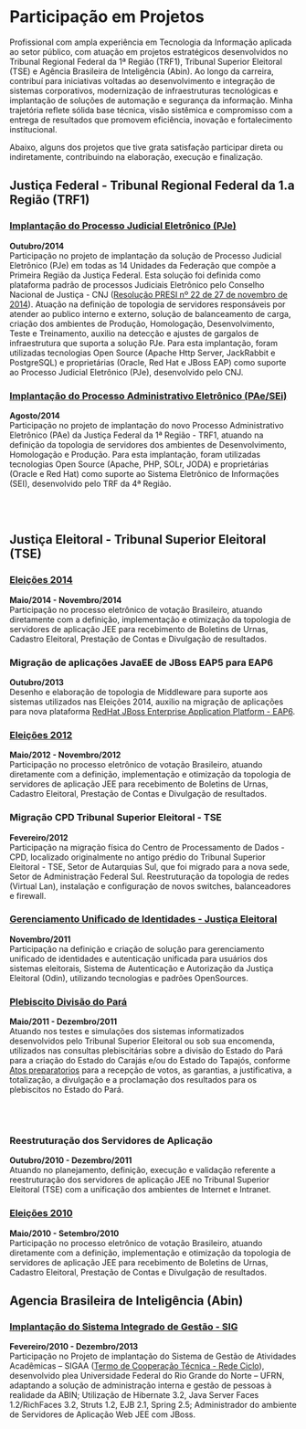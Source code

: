 # Participação em Projetos
Profissional com ampla experiência em Tecnologia da Informação aplicada ao setor público, com atuação em projetos estratégicos desenvolvidos no Tribunal Regional Federal da 1ª Região (TRF1), Tribunal Superior Eleitoral (TSE) e Agência Brasileira de Inteligência (Abin). Ao longo da carreira, contribuí para iniciativas voltadas ao desenvolvimento e integração de sistemas corporativos, modernização de infraestruturas tecnológicas e implantação de soluções de automação e segurança da informação. Minha trajetória reflete sólida base técnica, visão sistêmica e compromisso com a entrega de resultados que promovem eficiência, inovação e fortalecimento institucional.

Abaixo, alguns dos projetos que tive grata satisfação  participar direta ou indiretamente, contribuindo na elaboração, execução e finalização.

## Justiça Federal - Tribunal Regional Federal da 1.a Região (TRF1)

### [Implantação do Processo Judicial Eletrônico (PJe)](https://www.trf1.jus.br/trf1/conteudo/normatiza%C3%A7%C3%A3o%20-%20pje/portaria%20presi%20438.pdf)
**Outubro/2014**<br/>
Participação no projeto de implantação da solução de Processo Judicial Eletrônico (PJe) em todas as 14 Unidades da Federação que compõe a Primeira Região da Justiça Federal. Esta solução foi definida como plataforma padrão de processos Judiciais Eletrônico pelo Conselho Nacional de Justiça - CNJ ([Resolução PRESI nº 22 de 27 de novembro de 2014](https://www.trf1.jus.br/trf1/conteudo/normatiza%C3%A7%C3%A3o%20-%20pje/resolu__o%20presi%2022.pdf)). Atuação na definição de topologia de servidores responsáveis por atender ao publico interno e externo, solução de balanceamento de carga, criação dos ambientes de Produção, Homologação, Desenvolvimento, Teste e Treinamento, auxilio na detecção e ajustes de gargalos de infraestrutura que suporta a solução PJe. Para esta implantação, foram utilizadas tecnologias Open Source (Apache Http Server, JackRabbit e PostgreSQL) e proprietárias (Oracle, Red Hat e JBoss EAP) como suporte ao Processo Judicial Eletrônico (PJe), desenvolvido pelo CNJ.

### [Implantação do Processo Administrativo Eletrônico (PAe/SEi)](https://www.trf1.jus.br/trf1/noticias/10-anos-do-sei-como-o-sistema-eletronico-transformou-a-justica-federal-da-1-regiao-na-ultima-decada-)
**Agosto/2014**<br/>
Participação no projeto de implantação do novo Processo Administrativo Eletrônico (PAe) da Justiça Federal da 1ª Região - TRF1, atuando na definição da topologia de servidores dos ambientes de Desenvolvimento, Homologação e Produção. Para esta implantação, foram utilizadas tecnologias Open Source (Apache, PHP, SOLr, JODA) e proprietárias (Oracle e Red Hat) como suporte ao Sistema Eletrônico de Informações (SEI), desenvolvido pelo TRF da 4ª Região.

<!-- incluindo quebra de página de impressão -->
<div class="page-break"></div>
<div class="only-print"><br/><br/></div>

## Justiça Eleitoral - Tribunal Superior Eleitoral (TSE)

### [Eleições 2014](https://www.tse.jus.br/eleicoes/eleicoes-anteriores/eleicoes-2014)
**Maio/2014 - Novembro/2014**<br/>
Participação no processo eletrônico de votação Brasileiro, atuando diretamente com a definição, implementação e otimização da topologia de servidores de aplicação JEE para recebimento de Boletins de Urnas, Cadastro Eleitoral, Prestação de Contas e Divulgação de resultados. 


### Migração de aplicações JavaEE de JBoss EAP5 para EAP6
**Outubro/2013**<br/>
Desenho e elaboração de topologia de Middleware para suporte aos sistemas utilizados nas Eleições 2014, auxilio na migração de aplicações para nova plataforma [RedHat JBoss Enterprise Application Platform - EAP6](https://www.redhat.com/en/technologies/jboss-middleware/application-platform).

### [Eleições 2012](https://www.tse.jus.br/eleicoes/eleicoes-anteriores/eleicoes-2012)
**Maio/2012 - Novembro/2012**<br/>
Participação no processo eletrônico de votação Brasileiro, atuando diretamente com a definição, implementação e otimização da topologia de servidores de aplicação JEE para recebimento de Boletins de Urnas, Cadastro Eleitoral, Prestação de Contas e Divulgação de resultados. 

### Migração CPD Tribunal Superior Eleitoral - TSE
**Fevereiro/2012**<br/>
Participação na migração física do Centro de Processamento de Dados - CPD, localizado originalmente no antigo prédio do Tribunal Superior Eleitoral - TSE, Setor de Autarquias Sul, que foi migrado para a nova sede, Setor de Administração Federal Sul.
Reestruturação da topologia de redes (Virtual Lan), instalação e configuração de novos switches, balanceadores e firewall.

### [Gerenciamento Unificado de Identidades - Justiça Eleitoral](https://www.tse.jus.br/legislacao/compilada/prt/2011/portaria-no-586-de-24-de-novembro-de-2011)
**Novembro/2011**<br/>
Participação na definição e criação de solução para gerenciamento unificado de identidades e autenticação unificada para usuários dos sistemas eleitorais, Sistema de Autenticação e Autorização da Justiça Eleitoral (Odin), utilizando tecnologias e padrões OpenSources.

### [Plebiscito Divisão do Pará](https://www.tse.jus.br/eleicoes/plebiscitos-e-referendos/plebiscito-do-estado-do-para/plebiscitos-no-estado-do-para)
**Maio/2011 - Dezembro/2011**<br/>
Atuando nos testes e simulações dos sistemas informatizados desenvolvidos pelo Tribunal Superior Eleitoral ou sob sua encomenda, utilizados nas consultas plebiscitárias sobre a divisão do Estado do Pará para a criação do Estado do Carajás e/ou do Estado do Tapajós, conforme [Atos preparatorios](https://www.justicaeleitoral.jus.br/arquivos/dispoe-sobre-os-atos-preparatorios-a-recepcao-de/@@display-file/file/TSE-dispoe-sobre-os-atos-preparatorios-a-recepcao.pdf) para a recepção de votos, as garantias, a justificativa, a totalização, a divulgação e a proclamação dos resultados para os plebiscitos no Estado do Pará.

<!-- incluindo quebra de página de impressão -->
<div class="page-break"></div>
<div class="only-print"><br/><br/></div>

### Reestruturação dos Servidores de Aplicação
**Outubro/2010 - Dezembro/2011**<br/>
Atuando no planejamento, definição, execução e validação referente a reestruturação dos servidores de aplicação JEE no Tribunal Superior Eleitoral (TSE) com a unificação dos ambientes de Internet e Intranet.

### [Eleições 2010](https://www.tse.jus.br/eleicoes/eleicoes-anteriores/eleicoes-2010)
**Maio/2010 - Setembro/2010**<br/>
Participação no processo eletrônico de votação Brasileiro, atuando diretamente com a definição, implementação e otimização da topologia de servidores de aplicação JEE para recebimento de Boletins de Urnas, Cadastro Eleitoral, Prestação de Contas e Divulgação de resultados.

## Agencia Brasileira de Inteligência (Abin)

### [Implantação do Sistema Integrado de Gestão - SIG](https://periodicos.unb.br/index.php/rp3/article/download/14565/12876/)
**Fevereiro/2010 - Dezembro/2013**<br/>
Participação no Projeto de implantação do Sistema de Gestão de Atividades Acadêmicas – SIGAA ([Termo de Cooperação Técnica - Rede Ciclo](https://arquivos.info.ufrn.br/arquivos/202202216792ef6021520d6f328ef3f8a/ABIN_-_TCT_010_2010_e_PT_COM_TARJAS.pdf)), desenvolvido plea Universidade Federal do Rio Grande do Norte – UFRN, adaptando a solução de administração interna e gestão de pessoas à realidade da ABIN; Utilização de Hibernate 3.2, Java Server Faces 1.2/RichFaces 3.2, Struts 1.2, EJB 2.1, Spring 2.5; Administrador do ambiente de Servidores de Aplicação Web JEE com JBoss.